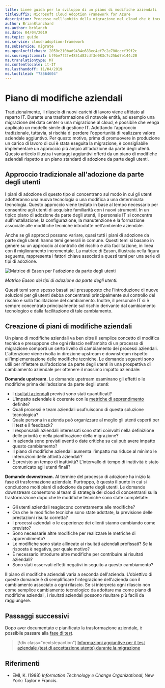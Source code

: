 ```yaml
---
title: Linee guida per lo sviluppo di un piano di modifiche aziendali
titleSuffix: Microsoft Cloud Adoption Framework for Azure
description: Processo nell'ambito della migrazione nel cloud che è incentrato sulle attività di migrazione dei carichi di lavoro nel cloud.
author: BrianBlanchard
ms.author: brblanch
ms.date: 04/04/2019
ms.topic: guide
ms.service: cloud-adoption-framework
ms.subservice: migrate
ms.openlocfilehash: 2050c210bad9434e688ec4ef7c2e700cccf39f2c
ms.sourcegitcommit: bf9be7f2fe4851d83cdf3e083c7c25bd7e144c20
ms.translationtype: MT
ms.contentlocale: it-IT
ms.lasthandoff: 11/04/2019
ms.locfileid: "73564604"
---
```

# <a name="business-change-plan"></a>Piano di modifiche aziendali

Tradizionalmente, il rilascio di nuovi carichi di lavoro viene affidato al reparto IT. Durante una trasformazione di notevole entità, ad esempio una migrazione del data center o una migrazione al cloud, è possibile che venga applicato un modello simile di gestione IT. Adottando l'approccio tradizionale, tuttavia, si rischia di perdere l'opportunità di realizzare valore aziendale aggiuntivo. Per questo motivo, prima di promuovere in produzione un carico di lavoro di cui è stata eseguita la migrazione, è consigliabile implementare un approccio più ampio all'adozione da parte degli utenti. Questo articolo illustra i vantaggi aggiuntivi offerti da un piano di modifiche aziendali rispetto a un piano standard di adozione da parte degli utenti.

## <a name="traditional-user-adoption-approach"></a>Approccio tradizionale all'adozione da parte degli utenti

I piani di adozione di questo tipo si concentrano sul modo in cui gli utenti adotteranno una nuova tecnologia o una modifica a una determinata tecnologia. Questo approccio viene testato in base al tempo necessario per consentire agli utenti di acquisire familiarità con i nuovi strumenti. In un tipico piano di adozione da parte degli utenti, il personale IT si concentra sull'installazione, la configurazione, la manutenzione e la formazione associate alle modifiche tecniche introdotte nell'ambiente aziendale.

Anche se gli approcci possano variare, quasi tutti i piani di adozione da parte degli utenti hanno temi generali in comune. Questi temi si basano in genere su un approccio al controllo del rischio e alla facilitazione, in linea con il miglioramento incrementale. La matrice di Eason, illustrata nella figura seguente, rappresenta i fattori chiave associati a questi temi per una serie di tipi di adozione.

![Matrice di Eason per l'adozione da parte degli utenti](../../../_images/migrate/eason-matrix.jpg)

*Matrice Eason dei tipi di adozione da parte degli utenti.*

Questi temi sono spesso basati sul presupposto che l'introduzione di nuove soluzioni per gli utenti debba concentrarsi principalmente sul controllo del rischio e sulla facilitazione del cambiamento. Inoltre, il personale IT si è sempre concentrato principalmente sul rischio derivante dal cambiamento tecnologico e dalla facilitazione di tale cambiamento.

## <a name="create-business-change-plans"></a>Creazione di piani di modifiche aziendali

Un piano di modifiche aziendali va ben oltre il semplice concetto di modifica tecnica e presuppone che ogni rilascio nell'ambito di un processo di migrazione comporti un certo livello di cambiamento dei processi aziendali. L'attenzione viene rivolta in direzione upstream e downstream rispetto all'implementazione delle modifiche tecniche. Le domande seguenti sono utili per riflettere sull'adozione da parte degli utenti in una prospettiva di cambiamento aziendale per ottenere il massimo impatto aziendale:

**Domande upstream.** Le domande upstream esaminano gli effetti o le modifiche prima dell'adozione da parte degli utenti:

- I [risultati aziendali](../../../strategy/business-outcomes/index.md) previsti sono stati quantificati?
- L'impatto aziendale è coerente con le [metriche di apprendimento](../../../strategy/learning-metrics.md) definite?
- Quali processi e team aziendali usufruiscono di questa soluzione tecnologica?
- Quale persona in azienda può organizzare al meglio gli utenti esperti per il test e il feedback?
- I responsabili aziendali interessati sono stati coinvolti nella definizione delle priorità e nella pianificazione della migrazione?
- In azienda sono previsti eventi o date critiche su cui può avere impatto questo cambiamento?
- Il piano di modifiche aziendali aumenta l'impatto ma riduce al minimo le interruzioni delle attività aziendali?
- È previsto un tempo di inattività? L'intervallo di tempo di inattività è stato comunicato agli utenti finali?

**Domande downstream.** Al termine del processo di adozione ha inizio la fase di trasformazione aziendale. Purtroppo, è questo il punto in cui si concludono molti piani di adozione da parte degli utenti. Le domande downstream consentono al team di strategia del cloud di concentrarsi sulla trasformazione dopo che le modifiche tecniche sono state completate:

- Gli utenti aziendali reagiscono correttamente alle modifiche?
- Ora che le modifiche tecniche sono state adottate, la previsione delle prestazioni risulta corretta?
- I processi aziendali o le esperienze dei clienti stanno cambiando come previsto?
- Sono necessarie altre modifiche per realizzare le metriche di apprendimento?
- Le modifiche sono state allineate ai risultati aziendali prefissati? Se la risposta è negativa, per quale motivo?
- È necessario introdurre altre modifiche per contribuire ai risultati aziendali?
- Sono stati osservati effetti negativi in seguito a questo cambiamento?

Il piano di modifiche aziendali varia a seconda dell'azienda. L'obiettivo di queste domande è di semplificare l'integrazione dell'azienda con il cambiamento associato a ogni rilascio. Se si interpreta ogni rilascio non come semplice cambiamento tecnologico da adottare ma come piano di modifiche aziendali, i risultati aziendali possono risultare più facili da raggiungere.

## <a name="next-steps"></a>Passaggi successivi

Dopo aver documentato e pianificato la trasformazione aziendale, è possibile passare alla [fase di test](./business-test.md).

> [!div class="nextstepaction"]
> [Informazioni aggiuntive per il test aziendale (test di accettazione utente) durante la migrazione](./business-test.md)

## <a name="references"></a>Riferimenti

- EMI, K. (1988) _Information Technology e Change Organizational_, New York: Taylor e Francis.
